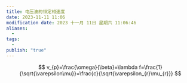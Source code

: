 ```yaml
---
title: 电压波的恒定相速度
date: 2023-11-11 11:06
modification date: 2023 十一月 11日 星期六 11:06:46
aliases:
  - 
tags:
  - 
publish: "true"
---
```


$$
v_{p}=\frac{\omega}{\beta}=\lambda f=\frac{1}{\sqrt{\varepsilon\mu}}=\frac{c}{\sqrt{\varepsilon_{r}\mu_{r}}}
$$
